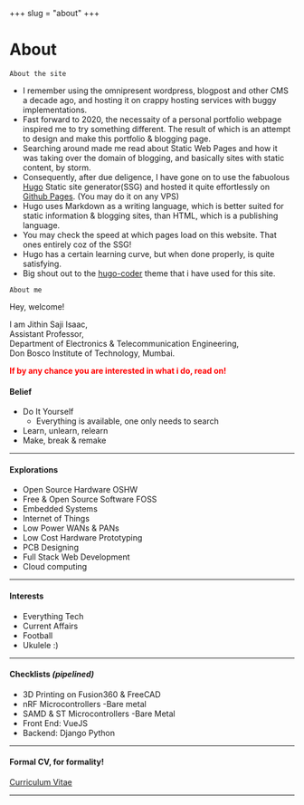 +++ 
slug = "about"
+++

# About 
```
About the site
```

- I remember using the omnipresent wordpress, blogpost and other CMS a decade ago, and hosting it on crappy hosting services with buggy implementations.   
- Fast forward to 2020, the necessaity of a personal portfolio webpage inspired me to try something different. The result of which is an attempt to design and make this portfolio & blogging page.  
- Searching around made me read about Static Web Pages and how it was taking over the domain of blogging, and basically sites with static content, by storm.  
- Consequently, after due deligence, I have gone on to use the fabuolous [Hugo](https://gohugo.io/) Static site generator(SSG) and hosted it quite effortlessly on [Github Pages](https://pages.github.com/). (You may do it on any VPS)
- Hugo uses Markdown as a writing language, which is better suited for static information & blogging sites, than HTML, which is a publishing language.
- You may check the speed at which pages load on this website. That ones entirely coz of the SSG!
- Hugo has a certain learning curve, but when done properly, is quite satisfying.
- Big shout out to the [hugo-coder](https://github.com/luizdepra/hugo-coder/) theme that i have used for this site.
 
```
About me
```
Hey, welcome!

I am Jithin Saji Isaac,  
Assistant Professor,  
Department of Electronics & Telecommunication Engineering,  
Don Bosco Institute of Technology, Mumbai.
 
 <span style="color:red"> **If by any chance you are interested in what i do, read on!** </span>

 
 #### Belief

- Do It Yourself
  - Everything is available, one only needs to search
- Learn, unlearn, relearn
- Make, break & remake
---
 
 #### Explorations
 
* Open Source Hardware OSHW
* Free & Open Source Software FOSS
* Embedded Systems
* Internet of Things
* Low Power WANs & PANs
* Low Cost Hardware Prototyping
* PCB Designing 
* Full Stack Web Development
* Cloud computing
 ---
 #### Interests
 
* Everything Tech
* Current Affairs 
* Football
* Ukulele :) 
---
 #### Checklists *(pipelined)*

* 3D Printing on Fusion360 & FreeCAD
* nRF Microcontrollers -Bare metal
* SAMD & ST Microcontrollers -Bare Metal 
* Front End: VueJS
* Backend: Django Python
 ---
 #### Formal CV, for formality!
 
[Curriculum Vitae](/files/JithinIsaac_CV.pdf)

---